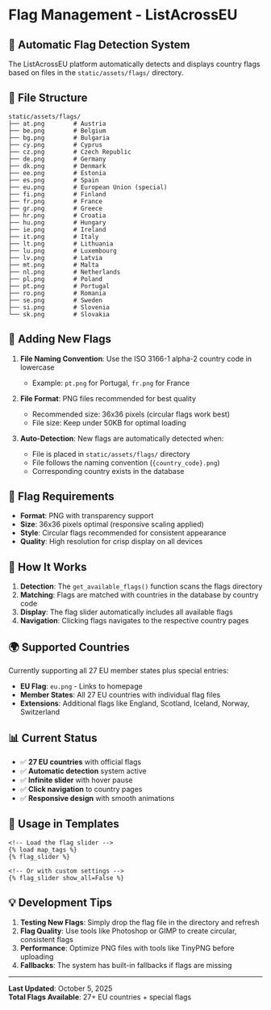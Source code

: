 # Flag Management - ListAcrossEU

## 🎌 Automatic Flag Detection System

The ListAcrossEU platform automatically detects and displays country flags based on files in the `static/assets/flags/` directory.

## 📁 File Structure

```
static/assets/flags/
├── at.png        # Austria
├── be.png        # Belgium  
├── bg.png        # Bulgaria
├── cy.png        # Cyprus
├── cz.png        # Czech Republic
├── de.png        # Germany
├── dk.png        # Denmark
├── ee.png        # Estonia
├── es.png        # Spain
├── eu.png        # European Union (special)
├── fi.png        # Finland
├── fr.png        # France
├── gr.png        # Greece
├── hr.png        # Croatia
├── hu.png        # Hungary
├── ie.png        # Ireland
├── it.png        # Italy
├── lt.png        # Lithuania
├── lu.png        # Luxembourg
├── lv.png        # Latvia
├── mt.png        # Malta
├── nl.png        # Netherlands
├── pl.png        # Poland
├── pt.png        # Portugal
├── ro.png        # Romania
├── se.png        # Sweden
├── si.png        # Slovenia
└── sk.png        # Slovakia
```

## 🔧 Adding New Flags

1. **File Naming Convention**: Use the ISO 3166-1 alpha-2 country code in lowercase
   - Example: `pt.png` for Portugal, `fr.png` for France

2. **File Format**: PNG files recommended for best quality
   - Recommended size: 36x36 pixels (circular flags work best)
   - File size: Keep under 50KB for optimal loading

3. **Auto-Detection**: New flags are automatically detected when:
   - File is placed in `static/assets/flags/` directory
   - File follows the naming convention (`{country_code}.png`)
   - Corresponding country exists in the database

## 🎨 Flag Requirements

- **Format**: PNG with transparency support
- **Size**: 36x36 pixels optimal (responsive scaling applied)
- **Style**: Circular flags recommended for consistent appearance
- **Quality**: High resolution for crisp display on all devices

## 🔄 How It Works

1. **Detection**: The `get_available_flags()` function scans the flags directory
2. **Matching**: Flags are matched with countries in the database by country code
3. **Display**: The flag slider automatically includes all available flags
4. **Navigation**: Clicking flags navigates to the respective country pages

## 🌍 Supported Countries

Currently supporting all 27 EU member states plus special entries:

- **EU Flag**: `eu.png` - Links to homepage
- **Member States**: All 27 EU countries with individual flag files
- **Extensions**: Additional flags like England, Scotland, Iceland, Norway, Switzerland

## 📊 Current Status

- ✅ **27 EU countries** with official flags
- ✅ **Automatic detection** system active
- ✅ **Infinite slider** with hover pause
- ✅ **Click navigation** to country pages
- ✅ **Responsive design** with smooth animations

## 🚀 Usage in Templates

```django
<!-- Load the flag slider -->
{% load map_tags %}
{% flag_slider %}

<!-- Or with custom settings -->
{% flag_slider show_all=False %}
```

## 💡 Development Tips

1. **Testing New Flags**: Simply drop the flag file in the directory and refresh
2. **Flag Quality**: Use tools like Photoshop or GIMP to create circular, consistent flags
3. **Performance**: Optimize PNG files with tools like TinyPNG before uploading
4. **Fallbacks**: The system has built-in fallbacks if flags are missing

---

**Last Updated**: October 5, 2025  
**Total Flags Available**: 27+ EU countries + special flags